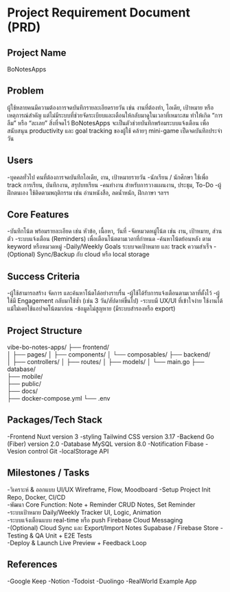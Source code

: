 # Project Requirement Document (PRD)

## Project Name
BoNotesApps

## Problem
ผู้ใช้หลายคนมีความต้องการจดบันทึกรายละเอียดรายวัน เช่น งานที่ต้องทำ, ไอเดีย, เป้าหมาย หรือเหตุการณ์สำคัญ
แต่ไม่มีระบบที่ช่วยจัดระเบียบและเตือนให้กลับมาดูในเวลาที่เหมาะสม ทำให้เกิด “การลืม” หรือ “ละเลย” สิ่งที่จดไว้
BoNotesApps จะเป็นตัวช่วยบันทึกพร้อมระบบแจ้งเตือน เพื่อสนับสนุน productivity และ goal tracking ของผู้ใช้ คล้ายๆ 
mini-game เป็ดจดบันทึกประจำวัน
## Users
-บุคคลทั่วไป	        คนที่ต้องการจดบันทึกไอเดีย, งาน, เป้าหมายรายวัน
-นักเรียน / นักศึกษา	 ใช้เพื่อ track การเรียน, บันทึกงาน, สรุปบทเรียน
-คนทำงาน	         สำหรับการวางแผนงาน, ประชุม, To-Do
-ผู้ฝึกตนเอง	        ใช้ติดตามพฤติกรรม เช่น อ่านหนังสือ, ลดน้ำหนัก, ฝึกภาษา ฯลฯฯ
## Core Features
-บันทึกโน้ต พร้อมรายละเอียด เช่น หัวข้อ, เนื้อหา, วันที่
-จัดหมวดหมู่โน้ต เช่น งาน, เป้าหมาย, ส่วนตัว
-ระบบแจ้งเตือน (Reminders) เพื่อเตือนโน้ตตามเวลาที่กำหนด
-ค้นหาโน้ตย้อนหลัง ตาม keyword หรือหมวดหมู่
-Daily/Weekly Goals ระบบจดเป้าหมาย และ track ความสำเร็จ
-(Optional) Sync/Backup กับ cloud หรือ local storage
## Success Criteria
-ผู้ใช้สามารถสร้าง จัดการ และค้นหาโน้ตได้อย่างราบรื่น
-ผู้ใช้ได้รับการแจ้งเตือนตามเวลาที่ตั้งไว้
-ผู้ใช้มี Engagement กลับมาใช้ซ้ำ (เช่น 3 วัน/สัปดาห์ขึ้นไป)
-ระบบมี UX/UI ที่เข้าใจง่าย ใช้งานได้แม้ไม่เคยใช้แอปจดโน้ตมาก่อน
-ข้อมูลไม่สูญหาย (มีระบบสำรองหรือ export)
## Project Structure 
vibe-bo-notes-apps/
├── frontend/               
│   ├── pages/
│   ├── components/
│   └── composables/
├── backend/                
│   ├── controllers/
│   ├── routes/
│   ├── models/
│   └── main.go
├── database/               
├── mobile/                 
├── public/                 
├── docs/                   
├── docker-compose.yml
└── .env
## Packages/Tech Stack
-Frontend	Nuxt version 3
-styling    Tailwind CSS version 3.17
-Backend	Go (Fiber) version 2.0
-Database	MySQL	version 8.0
-Notification Fibase
-Vesion control Git
-localStorage API   
## Milestones / Tasks
-วิเคราะห์ & ออกแบบ UI/UX	Wireframe, Flow, Moodboard
-Setup Project	Init Repo, Docker, CI/CD	
-พัฒนา Core Function: Note + Reminder	CRUD Notes, Set Reminder	
-ระบบเป้าหมาย Daily/Weekly	Tracker UI, Logic, Animation	
-ระบบแจ้งเตือนแบบ real-time หรือ push	Firebase Cloud Messaging	
-(Optional) Cloud Sync และ Export/Import Notes	Supabase / Firebase Store
-Testing & QA	Unit + E2E Tests	
-Deploy & Launch	Live Preview + Feedback Loop	
## References
-Google Keep 
-Notion 
-Todoist 
-Duolingo 
-RealWorld Example App 

